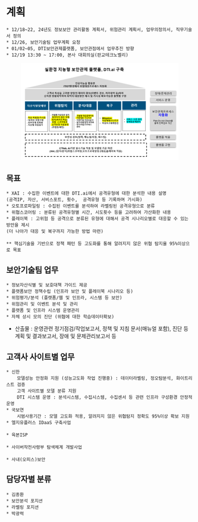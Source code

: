 # 계획

```
* 12/18~22, 24년도 정보보안 관리활동 계획서, 위험관리 계획서, 업무의정의서, 직무기술서 정의
* 12/26, 보안기술팀 업무계획 요청
* 01/02~05, DTI보안관제플랫폼, 보안관점에서 업무추진 방향
* 12/19 13:30 ~ 17:00, 본사 대회의실(판교테크노벨리) 
```

<figure><img src="../../.gitbook/assets/image (39).png" alt=""><figcaption></figcaption></figure>



## 목표
    * XAI : 수집한 이벤트에 대한 DTI.ai에서 공격유형에 대한 분석한 내용 설명
    (공격IP, 자산, 서비스포트, 횟수,  공격유형 등 기록하며 가시화)
    * 오토프로파일링 : 수집된 이벤트를 분석하여 라벨링된 공격유형으로 분류
    * 위협스코어링 : 분류된 공격유형별 시간, 시도횟수 등을 고려하여 가산화한 내용
    * 플레이북 : 고위험 등 공격으로 분류된 유형에 대해서 공격 시나리오별로 대응할 수 있는 방안을 제시
    (더 나아가 대응 및 복구까지 가능한 방법 마련)

    ** 핵심기술을 기반으로 정책 패턴 등 고도화를 통해 알려지지 않은 위협 탐지율 95%이상으로 목표


## 보안기술팀 업무
    * 정보자산식별 및 보호대책 가이드 제공
    * 플랫폼보안 정책수립 (인프라 보안 및 플레이북 시나리오 등)
    * 위험평가/분석 (플랫폼/웹 및 인프라, 시스템 등 보안)
    * 위험관리 및 이벤트 분석 및 관리
    * 플랫폼 및 인프라 시스템 운영관리
    * 자체 상시 모의 진단 (위협에 대한 학습데이터확보)
* 산출물 : 운영관련 정기점검/작업보고서, 정책 및 지침 문서(매뉴얼 포함), 진단 등 계획 및 결과보고서, 장애 및 문제관리보고서 등 

## 고객사 사이트별 업무
    * 신한
        모델성능 안정화 지원 (성능고도화 작업 진행중) : 데이터라벨링, 정오탐분석, 화이트리스트 검증
        고객 사이트별 모델 분류 지원
        DTI 시스템 운영 : 분석시스템, 수집시스템, 수집센서 등 관련 인프라 구성환경 안정적 운영
    * 국보연
        시범사용기간 : 모델 고도화 적용, 알려지지 않은 위협탐지 정확도 95%이상 확보 지원
    * 엘지유플러스 IDaaS 구축사업

    * 육본ISP

    * 사이버작전사령부 탐색체계 개발사업

    * 사내(오피스)보안

## 담당자별 분류
    * 김종환
    * 보안분석 포지션
    * 라벨링 포지션
    * 박광력